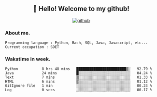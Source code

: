 <h2 align="center">👋 Hello! Welcome to my github! </h2>
<p align="center">
  <a href="https://github.com/usergwen"><img src="https://img.shields.io/badge/GitHub-24292e" alt="github"></a>
</p>

### About me.

```Plain Text
Programming language : Python, Bash, SQL, Java, Javascript, etc...
Current occupation : SDET
```
### Wakatime in week.

<!--START_SECTION:waka-->

```text
Python           8 hrs 48 mins   ███████████████████████▒░   92.79 %
Java             24 mins         █░░░░░░░░░░░░░░░░░░░░░░░░   04.24 %
Text             7 mins          ▒░░░░░░░░░░░░░░░░░░░░░░░░   01.33 %
HTML             6 mins          ▒░░░░░░░░░░░░░░░░░░░░░░░░   01.12 %
GitIgnore file   1 min           ░░░░░░░░░░░░░░░░░░░░░░░░░   00.23 %
Log              0 secs          ░░░░░░░░░░░░░░░░░░░░░░░░░   00.17 %
```

<!--END_SECTION:waka-->
